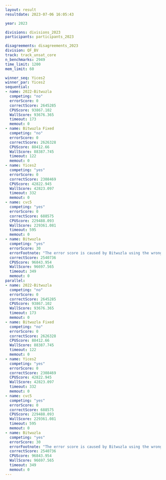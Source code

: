 ```yaml
---
layout: result
resultdate: 2023-07-06 16:05:43

year: 2023

divisions: divisions_2023
participants: participants_2023

disagreements: disagreements_2023
division: QF_BV
track: track_unsat_core
n_benchmarks: 2949
time_limit: 1200
mem_limit: 60

winner_seq: Yices2
winner_par: Yices2
sequential:
- name: 2022-Bitwuzla
  competing: "no"
  errorScore: 0
  correctScore: 2645285
  CPUScore: 93867.102
  WallScore: 93676.365
  timeout: 173
  memout: 0
- name: Bitwuzla Fixed
  competing: "no"
  errorScore: 0
  correctScore: 2626328
  CPUScore: 88412.66
  WallScore: 88387.745
  timeout: 122
  memout: 0
- name: Yices2
  competing: "yes"
  errorScore: 0
  correctScore: 2308469
  CPUScore: 42822.945
  WallScore: 42823.097
  timeout: 332
  memout: 0
- name: cvc5
  competing: "yes"
  errorScore: 0
  correctScore: 688575
  CPUScore: 229488.093
  WallScore: 229361.081
  timeout: 595
  memout: 0
- name: Bitwuzla
  competing: "yes"
  errorScore: 30
  errorFootnote: "The error score is caused by Bitwuzla using the wrong names in the unsat core output (syntactic problems).  It does not indicate an unsoundness."
  correctScore: 2540736
  CPUScore: 96843.954
  WallScore: 96697.565
  timeout: 349
  memout: 0
parallel:
- name: 2022-Bitwuzla
  competing: "no"
  errorScore: 0
  correctScore: 2645285
  CPUScore: 93867.102
  WallScore: 93676.365
  timeout: 173
  memout: 0
- name: Bitwuzla Fixed
  competing: "no"
  errorScore: 0
  correctScore: 2626328
  CPUScore: 88412.66
  WallScore: 88387.745
  timeout: 122
  memout: 0
- name: Yices2
  competing: "yes"
  errorScore: 0
  correctScore: 2308469
  CPUScore: 42822.945
  WallScore: 42823.097
  timeout: 332
  memout: 0
- name: cvc5
  competing: "yes"
  errorScore: 0
  correctScore: 688575
  CPUScore: 229488.093
  WallScore: 229361.081
  timeout: 595
  memout: 0
- name: Bitwuzla
  competing: "yes"
  errorScore: 30
  errorFootnote: "The error score is caused by Bitwuzla using the wrong names in the unsat core output (syntactic problems).  It does not indicate an unsoundness."
  correctScore: 2540736
  CPUScore: 96843.954
  WallScore: 96697.565
  timeout: 349
  memout: 0
---
```

